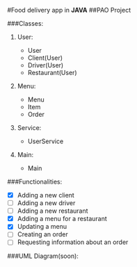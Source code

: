 #Food delivery app in **JAVA**
##PAO Project

###Classes:
1. User:
    * User
    * Client(User)
    * Driver(User)
    * Restaurant(User)
    
2. Menu:
    * Menu
    * Item
    * Order
    
3. Service:
    * UserService
    
4. Main:
    * Main
      <!---->

###Functionalities:

-[x] Adding a new client
-[ ] Adding a new driver
-[ ] Adding a new restaurant
-[x] Adding a menu for a restaurant
-[x] Updating a menu
-[ ] Creating an order
-[ ] Requesting information about an order

###UML Diagram(soon):
